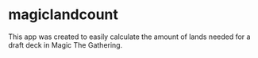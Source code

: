 magiclandcount
==============
This app was created to easily calculate the amount of lands needed for a draft deck in Magic The Gathering.